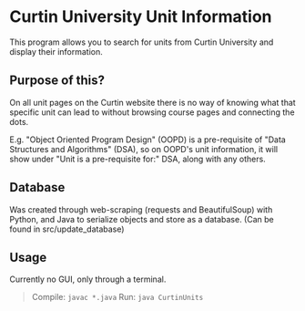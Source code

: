# Curtin University Unit Information

This program allows you to search for units from Curtin University and display their information. 

## Purpose of this?
On all unit pages on the Curtin website there is no way of knowing what that specific unit can lead to without browsing course pages and connecting the dots. 

E.g. "Object Oriented Program Design" (OOPD) is a pre-requisite of "Data Structures and Algorithms" (DSA), so on OOPD's unit information, it will show under "Unit is a pre-requisite for:" DSA, along with any others.

## Database
Was created through web-scraping (requests and BeautifulSoup) with Python, and Java to serialize objects and store as a database. (Can be found in src/update_database)

## Usage
Currently no GUI, only through a terminal.
>Compile: `javac *.java`
>Run: `java CurtinUnits`
